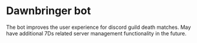 # Dawnbringer bot
 The bot improves the user experience for discord guild death matches. May have additional 7Ds related server management functionality in the future.
